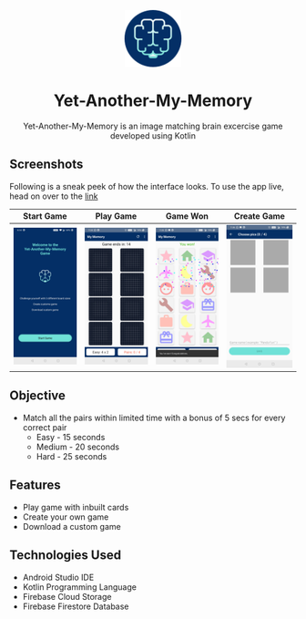 <p align="center">
  <a>
    <img alt="Logo" src="https://github.com/khalatevarun/Yet-Another-My-Memory/blob/master/Screeen%20Shots/logo.png" width="100"/>
  </a>
</p>
<h1 align="center">
  <a>Yet-Another-My-Memory </a>
</h1>

<p align="center">
Yet-Another-My-Memory is an image matching brain excercise game developed using Kotlin
</p>

<h2>  Screenshots </h2>

Following is a sneak peek of how the interface looks. To use the app live, head on over to the [link](https://drive.google.com/drive/folders/12gesQf93bthOj3GcYKmvTts2iJc4Uy9B?usp=sharing)

| Start Game                               | Play Game                             | Game Won                                | Create Game                          |
| ------------------------------------ | ------------------------------------ | ------------------------------------ | ------------------------------------ | 
| ![](https://github.com/khalatevarun/Yet-Another-My-Memory/blob/master/Screeen%20Shots/start%20game.jpg) | ![](https://github.com/khalatevarun/Yet-Another-My-Memory/blob/master/Screeen%20Shots/play%20game.jpg) | ![](https://github.com/khalatevarun/Yet-Another-My-Memory/blob/master/Screeen%20Shots/won%20game.jpg) | ![]( https://github.com/khalatevarun/Yet-Another-My-Memory/blob/master/Screeen%20Shots/create%20game.jpg) |

<h2>Objective</h2> 
 <ul>
  <li>
    Match all the pairs within limited time with a bonus of 5 secs for every correct pair
     <ul>
  <li>
    Easy - 15 seconds
  </li>
       <li>
    Medium - 20 seconds
  </li>
        <li>
    Hard - 25 seconds
  </li>
  </li>
    </ul>
    </ul>

<h2>Features</h2> 
 <ul>
  <li>
    Play game with inbuilt cards
  </li>
  <li>
    Create your own game 
  </li>
  <li>
    Download a custom game
  </li>
  </ul>


<h2>Technologies Used</h2> 
 <ul>
  <li>
    Android Studio IDE
  </li>
  <li>
    Kotlin Programming Language
  </li>
  <li>
    Firebase Cloud Storage
  </li>
  <li>
    Firebase Firestore Database
  </li>
  </ul>
